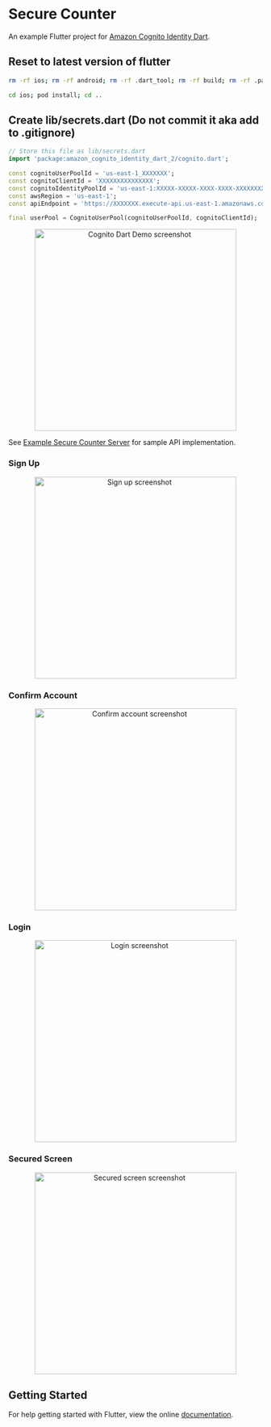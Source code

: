 # Secure Counter

An example Flutter project for [Amazon Cognito Identity Dart](https://github.com/jonsaw/amazon-cognito-identity-dart).

## Reset to latest version of flutter

```bash
rm -rf ios; rm -rf android; rm -rf .dart_tool; rm -rf build; rm -rf .packages; rm -rf secure_counter_android.iml; rm -rf secure_counter.iml; rm -rf .flutter-plugins; rm -rf .flutter-plugins-dependencies; rm -rf .metadata; flutter create --org com.example --project-name secure_counter .

cd ios; pod install; cd ..

```

## Create lib/secrets.dart (Do not commit it aka add to .gitignore)

```dart
// Store this file as lib/secrets.dart
import 'package:amazon_cognito_identity_dart_2/cognito.dart';

const cognitoUserPoolId = 'us-east-1_XXXXXXX';
const cognitoClientId = 'XXXXXXXXXXXXXXX';
const cognitoIdentityPoolId = 'us-east-1:XXXXX-XXXXX-XXXX-XXXX-XXXXXXXX';
const awsRegion = 'us-east-1';
const apiEndpoint = 'https://XXXXXXX.execute-api.us-east-1.amazonaws.com';

final userPool = CognitoUserPool(cognitoUserPoolId, cognitoClientId);

```

<p align="center">
  <img title="Cognito Dart Demo screenshot" src="https://user-images.githubusercontent.com/1572333/39953217-77967bda-55d9-11e8-940c-90c34f870cb6.png" height="400px">
</p>

See [Example Secure Counter Server](https://github.com/jonsaw/example-secure-counter-server) for sample API implementation.

### Sign Up

<p align="center">
  <img title="Sign up screenshot" src="https://user-images.githubusercontent.com/1572333/39953218-7a1aa8d6-55d9-11e8-93ca-bc3525d66c92.png" height="400px">
</p>

### Confirm Account

<p align="center">
  <img title="Confirm account screenshot" src="https://user-images.githubusercontent.com/1572333/39953219-7a682b92-55d9-11e8-94e5-d6fc737b91e0.png" height="400px">
</p>

### Login

<p align="center">
  <img title="Login screenshot" src="https://user-images.githubusercontent.com/1572333/39953220-7ab56c18-55d9-11e8-80a0-51ab9d319280.png" height="400px">
</p>

### Secured Screen

<p align="center">
  <img title="Secured screen screenshot" src="https://user-images.githubusercontent.com/1572333/39953222-7b1bf6ae-55d9-11e8-90df-55b472bb08c3.png" height="400px">
</p>

## Getting Started

For help getting started with Flutter, view the online
[documentation](https://flutter.io/).
